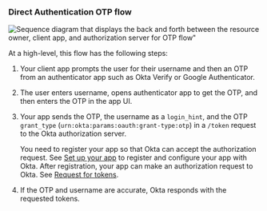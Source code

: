 ### Direct Authentication OTP flow

<div class="full">

![Sequence diagram that displays the back and forth between the resource owner, client app, and authorization server for OTP flow"](/img/authorization/oauth-otp-grant-flow.png)

</div>

<!-- Source for image. Generated using http://www.plantuml.com/plantuml/uml/

skinparam monochrome true
actor "Resource Owner (User)" as user
participant "Client App (Your App)" as client
participant "Authorization Server (Okta)" as okta

autonumber "<b>#."
client -> user: Prompts user for username and OTP
user -> client: Enters username and OTP from authenticator app
client -> okta: Sends OTP, username, grant_type in /token request
okta -> client: Sends access token (optionally refresh token)

-->

At a high-level, this flow has the following steps:

1. Your client app prompts the user for their username and then an OTP from an authenticator app such as Okta Verify or Google Authenticator.
1. The user enters username, opens authenticator app to get the OTP, and then enters the OTP in the app UI.
1. Your app sends the OTP, the username as a `login_hint`, and the OTP `grant_type` (`urn:okta:params:oauth:grant-type:otp`) in a `/token` request to the Okta authorization server.

    You need to register your app so that Okta can accept the authorization request. See [Set up your app](#set-up-your-app) to register and configure your app with Okta. After registration, your app can make an authorization request to Okta. See [Request for tokens](#request-for-tokens).

1. If the OTP and username are accurate, Okta responds with the requested tokens.
